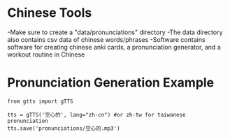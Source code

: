 # Chinese Tools

-Make sure to create a "data/pronunciations" directory
-The data directory also contains csv data of chinese words/phrases
-Software contains software for creating chinese anki cards, a pronunciation generator, and a workout routine in Chinese

# Pronunciation Generation Example
```
from gtts import gTTS

tts = gTTS('空心的', lang="zh-cn") #or zh-tw for taiwanese pronunciation
tts.save('pronunciations/空心的.mp3')
```
